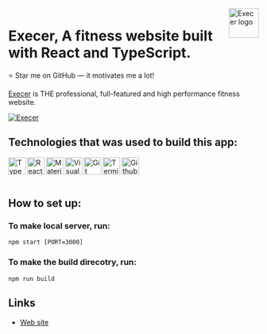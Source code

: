 <a href="https://execer.herokuapp.com">
    <img src="http://www.upsara.com/images/s398355_.png" alt="Execer logo" title="Execer" align="right" height="60" />
</a>

# Execer, A fitness website built with React and TypeScript.

:star: Star me on GitHub — it motivates me a lot!

[Execer](https://execer.herokuapp.com) is THE professional, full-featured and
high performance fitness website.

[![Execer](http://www.upsara.com/images/c087542_.png)](https://execer.herokuapp.com)

## Technologies that was used to build this app:

<img align="left" title='TypeScript' alt="TypeScript" width="35px" src="https://upload.wikimedia.org/wikipedia/commons/4/4c/Typescript_logo_2020.svg" />
<img align="left" title='React' alt="React" width="35px" src="https://upload.wikimedia.org/wikipedia/commons/a/a7/React-icon.svg" />
<img align="left" title='MaterialUI' alt="MaterialUI" width="35px" src="https://img.icons8.com/color/12x/material-ui.png" />
<img align="left" title='Visual Studio Code' alt="Visual Studio Code" width="35px" src="https://upload.wikimedia.org/wikipedia/commons/9/9a/Visual_Studio_Code_1.35_icon.svg" />
<img align="left" title='Git' alt="Git" width="35px" src="https://upload.wikimedia.org/wikipedia/commons/3/3f/Git_icon.svg" />
<img align="left" title='Terminal' alt="Terminal" width="35px" src="https://upload.wikimedia.org/wikipedia/commons/thumb/d/d8/High-contrast-utilities-terminal.svg/1024px-High-contrast-utilities-terminal.svg.png" />
<img align="left" title='Github' alt="Github" width="35px" src="https://github.githubassets.com/images/modules/logos_page/Octocat.png" />

<br >
<br >
<br >

## How to set up:

### To make local server, run:

```
npm start [PORT=3000]
```

### To make the build direcotry, run:

```
npm run build
```

## Links

-   [Web site](https://execer.herokuapp.com)
